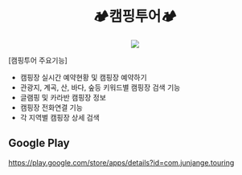 <h1 align="center">🏕캠핑투어🏕</h1>
<p align="center"><img src=https://blog.kakaocdn.net/dn/cGX4UV/btrdivIdoON/Aeo27enO8VjiMSuXfwMkpk/img.png
"></p>
  
[캠핑투어 주요기능]
* 캠핑장 실시간 예약현황 및 캠핑장 예약하기
* 관광지, 계곡, 산, 바다, 숲등 키워드별 캠핑장 검색 기능
* 글램핑 및 카라반 캠핑장 정보
* 캠핑장 전화연결 기능
* 각 지역별 캠핑장 상세 검색

## Google Play

https://play.google.com/store/apps/details?id=com.junjange.touring
